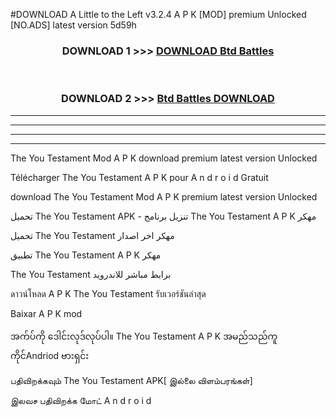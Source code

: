 #DOWNLOAD A Little to the Left v3.2.4 A P K [MOD] premium Unlocked [NO.ADS] latest version 5d59h 



<div align="center">

<h3>DOWNLOAD 1 >>> <a href="https://getmod1.web.app/?judule=Btd Battles">DOWNLOAD Btd Battles</a></h3><br>

<h3>DOWNLOAD 2 >>> <a href="https://getmod1.web.app/?judule=Btd Battles">Btd Battles DOWNLOAD </a></h3>

</div>


----------------------------------------------------------

----------------------------------------------------------

----------------------------------------------------------

----------------------------------------------------------


The You Testament  Mod A P K download premium latest version Unlocked

Télécharger  The You Testament  A P K pour A n d r o i d Gratuit

download The You Testament  Mod A P K premium latest version Unlocked

تحميل The You Testament  APK - تنزيل برنامج The You Testament  A P K مهكر

تحميل The You Testament  مهكر اخر اصدار

تطبيق The You Testament  A P K مهكر

The You Testament  برابط مباشر للاندرويد

ดาวน์โหลด A P K The You Testament  รับเวอร์ชันล่าสุด

Baixar A P K mod

အက်ပ်ကို ဒေါင်းလုဒ်လုပ်ပါ။ The You Testament  A P K အမည်သည်ကူကိုင်Andriod ဗားရှင်း

பதிவிறக்கவும் The You Testament  APK[ இல்லை விளம்பரங்கள்] 
 
இலவச பதிவிறக்க மோட் A n d r o i d



